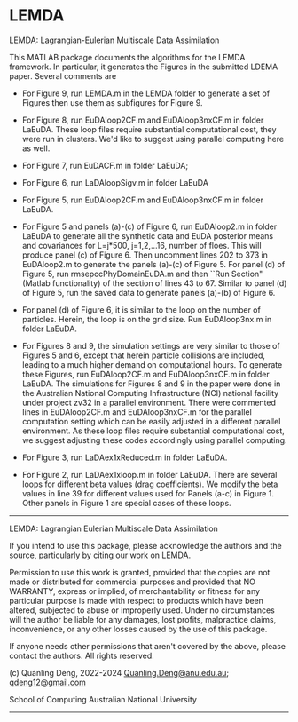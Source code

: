 # LEMDA
LEMDA: Lagrangian-Eulerian Multiscale Data Assimilation

This MATLAB package documents the algorithms for the LEMDA framework. In particular, it generates the Figures in the submitted LDEMA paper. Several comments are

- For Figure 9, run LEMDA.m in the LEMDA folder to generate a set of Figures then use them as subfigures for Figure 9.

- For Figure 8, run EuDAloop2CF.m and EuDAloop3nxCF.m in folder LaEuDA. These loop files require substantial computational cost, they were run in clusters. We'd like to suggest using parallel computing here as well.
  
- For Figure 7, run EuDACF.m in folder LaEuDA; 

- For Figure 6, run LaDAloopSigv.m in folder LaEuDA

- For Figure 5, run EuDAloop2CF.m and EuDAloop3nxCF.m in folder LaEuDA.

- For Figure 5 and panels (a)-(c) of Figure 6, run EuDAloop2.m in folder LaEuDA to generate all the synthetic data and EuDA posterior means and covariances for L=j*500, j=1,2,...16, number of floes. This will produce panel (c) of Figure 6. Then uncomment lines 202 to 373 in EuDAloop2.m to generate the panels (a)-(c) of Figure 5. For panel (d) of Figure 5, run rmsepccPhyDomainEuDA.m and then ``Run Section" (Matlab functionality) of the section of lines 43 to 67. Similar to panel (d) of Figure 5, run the saved data to generate panels (a)-(b) of Figure 6.

- For panel (d) of Figure 6, it is similar to the loop on the number of particles. Herein, the loop is on the grid size. Run EuDAloop3nx.m in folder LaEuDA.

- For Figures 8 and 9, the simulation settings are very similar to those of Figures 5 and 6, except that herein particle collisions are included, leading to a much higher demand on computational hours. To generate these Figures, run EuDAloop2CF.m and EuDAloop3nxCF.m in folder LaEuDA. The simulations for Figures 8 and 9 in the paper were done in the Australian National Computing Infrastructure (NCI) national facility under project zv32 in a parallel environment. There were commented lines in EuDAloop2CF.m and EuDAloop3nxCF.m for the parallel computation setting which can be easily adjusted in a different parallel environment. As these loop files require substantial computational cost, we suggest adjusting these codes accordingly using parallel computing.

- For Figure 3, run LaDAex1xReduced.m in folder LaEuDA.

- For Figure 2, run LaDAex1xloop.m in folder LaEuDA. There are several loops for different beta values (drag coefficients). We modify the beta values in line 39 for different values used for Panels (a-c) in Figure 1.  Other panels in Figure 1 are special cases of these loops. 

********************************************************************

 LEMDA: Lagrangian Eulerian Multiscale Data Assimilation 

 If you intend to use this package, please acknowledge the authors and the
 source, particularly by citing our work on LEMDA.

 Permission to use this work is granted, provided that the copies
 are not made or distributed for commercial purposes and provided that
 NO WARRANTY, express or implied, of merchantability or fitness for any
 particular purpose is made with respect to products which have been altered,
 subjected to abuse or improperly used. Under no circumstances will the
 author be liable for any damages, lost profits, malpractice claims, 
 inconvenience, or any other losses caused by the use of this package.

 If anyone needs other permissions that aren't covered by the above,
 please contact the authors. All rights reserved.

 (c) Quanling Deng, 2022-2024
 Quanling.Deng@anu.edu.au; qdeng12@gmail.com

 School of Computing
 Australian National University

********************************************************************
